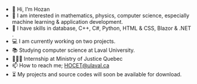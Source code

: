 - 👋 Hi, I’m Hozan
- 👀 I am interested in mathematics, physics, computer science, especially machine learning & application development.
- 🌱 I have skills in database, C++, C#, Python, HTML & CSS, Blazor & .NET .
- 💻 I am currently working on two projects.
- 📚 Studying computer science at Laval University.
- 👨🏻‍💻 Internship at Ministry of Justice Quebec
- 📫 How to reach me; HOCET@ulaval.ca
- ⏳ My projects and source codes will soon be available for download.


<!---
Hozan77/Hozan77 is a ✨ special ✨ repository because its `README.md` (this file) appears on your GitHub profile.
You can click the Preview link to take a look at your changes.
--->

